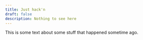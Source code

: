 ```yaml
---
title: Just hack'n
draft: false
description: Nothing to see here
---
```


This is some text about some stuff that happened sometime ago.
